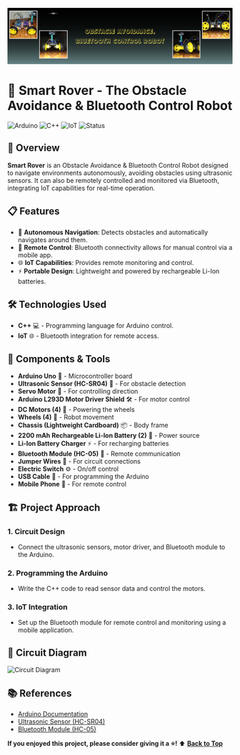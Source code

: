 ![Banner](./assets/banner.png)

# 🤖 Smart Rover - The Obstacle Avoidance & Bluetooth Control Robot

![Arduino](https://img.shields.io/badge/Arduino-UNO-blue?logo=arduino)
![C++](https://img.shields.io/badge/Code-C%2B%2B-orange?logo=cplusplus)
![IoT](https://img.shields.io/badge/IoT-Integration-green)
![Status](https://img.shields.io/badge/Status-Active-brightgreen)

## 🚀 Overview

**Smart Rover** is an Obstacle Avoidance & Bluetooth Control Robot designed to navigate environments autonomously, avoiding obstacles using ultrasonic sensors. It can also be remotely controlled and monitored via Bluetooth, integrating IoT capabilities for real-time operation.

## 📋 Features

- 🧭 **Autonomous Navigation**: Detects obstacles and automatically navigates around them.
- 📡 **Remote Control**: Bluetooth connectivity allows for manual control via a mobile app.
- 🌐 **IoT Capabilities**: Provides remote monitoring and control.
- ⚡ **Portable Design**: Lightweight and powered by rechargeable Li-Ion batteries.

## 🛠️ Technologies Used

- **C++** 💻 - Programming language for Arduino control.
- **IoT** 🌐 - Bluetooth integration for remote access.

## 🔧 Components & Tools

- **Arduino Uno** 🧠 - Microcontroller board
- **Ultrasonic Sensor (HC-SR04)** 📡 - For obstacle detection
- **Servo Motor** 🔄 - For controlling direction
- **Arduino L293D Motor Driver Shield** 🛠️ - For motor control
- **DC Motors (4)** 🚗 - Powering the wheels
- **Wheels (4)** 🛞 - Robot movement
- **Chassis (Lightweight Cardboard)** 📦 - Body frame
- **2200 mAh Rechargeable Li-Ion Battery (2)** 🔋 - Power source
- **Li-Ion Battery Charger** ⚡ - For recharging batteries
- **Bluetooth Module (HC-05)** 📲 - Remote communication
- **Jumper Wires** 🔌 - For circuit connections
- **Electric Switch** ⚙️ - On/off control
- **USB Cable** 🔗 - For programming the Arduino
- **Mobile Phone** 📱 - For remote control

## 🏗️ Project Approach

### 1. Circuit Design

- Connect the ultrasonic sensors, motor driver, and Bluetooth module to the Arduino.

### 2. Programming the Arduino

- Write the C++ code to read sensor data and control the motors.

### 3. IoT Integration

- Set up the Bluetooth module for remote control and monitoring using a mobile application.

## 🔌 Circuit Diagram

![Circuit Diagram](https://github.com/user-attachments/assets/52c32b45-92f3-4104-a6d7-a31a3690595d)

## 📚 References

- [Arduino Documentation](https://www.arduino.cc/en/Guide/HomePage)
- [Ultrasonic Sensor (HC-SR04)](https://components101.com/sensors/ultrasonic-sensor-working)
- [Bluetooth Module (HC-05)](https://components101.com/wireless/hc-05-bluetooth-module)

**If you enjoyed this project, please consider giving it a ⭐!**
⬆️ **[Back to Top](Banner)**





